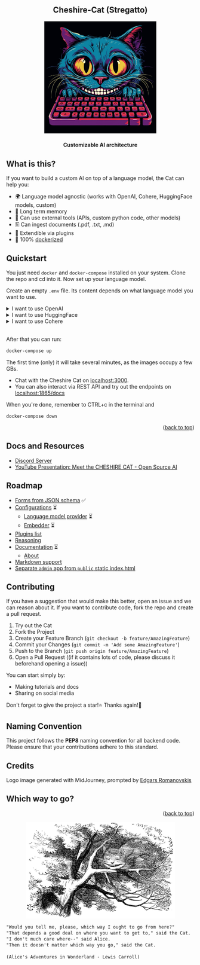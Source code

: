 <a name="readme-top"></a>

<!-- PROJECT LOGO -->
<br />
<div align="center">
  <h2 align="center">Cheshire-Cat (Stregatto)</h2>
  <img src="cheshire_cat_generated_mj.jpeg" alt="Logo" width="300" height="300" alt="Image generated by Midjourney, prompted by Edgars Romanovskis">
  <h4 align="center">
    Customizable AI architecture
  </h4>
</div>


## What is this?

If you want to build a custom AI on top of a language model, the Cat can help you:

- 🌍 Language model agnostic (works with OpenAI, Cohere, HuggingFace models, custom)
- 🐘 Long term memory
- 🔧 Can use external tools (APIs, custom python code, other models)
- 🖺 Can ingest documents (.pdf, .txt, .md)
- 🚀 Extendible via plugins
- 🐋 100% [dockerized](https://docs.docker.com/get-docker/)



## Quickstart

You just need `docker` and `docker-compose` installed on your system.
Clone the repo and cd into it. Now set up your language model.

Create an empty `.env` file. Its content depends on what language model you want to use.

<details><summary>I want to use OpenAI</summary>

### OpenAI configuration

Put in your `.env` file this line:

```
OPENAI_KEY=<your-openai-key>
```
</details>

<details><summary>I want to use HuggingFace</summary>

Cheshire-Cat Loves HuggingFace!
Put in your `.env` file:

```
HF_TOKEN=<your-huggingface-token>
HF_CHECKPOINT=<selected-checkpoint>
```

example:

```
HF_TOKEN=hf_yourtoken
HF_CHECKPOINT=decapoda-research/llama-13b-hf
```

If you want to use your HuggingFace Endpoint write in your `.env` file
```
HF_TOKEN=<your-huggingface-token>
HF_ENDPOINT_URL=<your-huggingface-endpoint>
```
</details>

<details><summary>I want to use Cohere</summary>

### Cohere configuration

Put in your `.env` file this line:

```
COHERE_KEY=<your-cohere-key>
```
</details>

<br>

After that you can run:

```bash
docker-compose up
```

The first time (only) it will take several minutes, as the images occupy a few GBs.

- Chat with the Cheshire Cat on [localhost:3000](http://localhost:3000).
- You can also interact via REST API and try out the endpoints on [localhost:1865/docs](http://localhost:1865/docs)

When you're done, remember to CTRL+c in the terminal and
```
docker-compose down
```


<p align="right">(<a href="#readme-top">back to top</a>)</p>


## Docs and Resources

- [Discord Server](https://discord.gg/8eNx6qqF)
- [YouTube Presentation: Meet the CHESHIRE CAT - Open Source AI](https://youtu.be/srsaYy0xmkc)


## Roadmap

* [Forms from JSON schema](./ROADMAP.md#forms-from-json-schema) ✅ 
* [Configurations](./ROADMAP.md#configurations) ⏳
	* [Language model provider](./ROADMAP.md#language-model-provider) ⏳
	* [Embedder](./ROADMAP.md#embedder) ⏳
* [Plugins list](./ROADMAP.md#plugins-list)
* [Reasoning](./ROADMAP.md#reasoning)
* [Documentation](./ROADMAP.md#documentation) ⏳
	* [About](./ROADMAP.md#about)
* [Markdown support](./ROADMAP.md#markdown-support)
* [Separate `admin` app from `public` static index.html](./ROADMAP.md#separate-admin-from-public)



## Contributing

If you have a suggestion that would make this better, open an issue and we can reason about it.
If you want to contribute code, fork the repo and create a pull request.

1. Try out the Cat
1. Fork the Project
2. Create your Feature Branch (`git checkout -b feature/AmazingFeature`)
3. Commit your Changes (`git commit -m 'Add some AmazingFeature'`)
4. Push to the Branch (`git push origin feature/AmazingFeature`)
5. Open a Pull Request ((if it contains lots of code, please discuss it beforehand opening a issue))

You can start simply by:
- Making tutorials and docs
- Sharing on social media

Don't forget to give the project a star!⭐ Thanks again!🙏

## Naming Convention

This project follows the **PEP8** naming convention for all backend code. Please ensure that your contributions adhere to this standard.

## Credits

Logo image generated with MidJourney, prompted by [Edgars Romanovskis](https://www.linkedin.com/in/edgars-romanovskis-b28826259/)

## Which way to go?

<p align="right">(<a href="#readme-top">back to top</a>)</p>

<p align="center">
    <img align="center" src=cheshire-cat.jpeg width=400px alt="Wikipedia picture of the Cheshire Cat">
</p>

```
"Would you tell me, please, which way I ought to go from here?"
"That depends a good deal on where you want to get to," said the Cat.
"I don't much care where--" said Alice.
"Then it doesn't matter which way you go," said the Cat.

(Alice's Adventures in Wonderland - Lewis Carroll)

```
